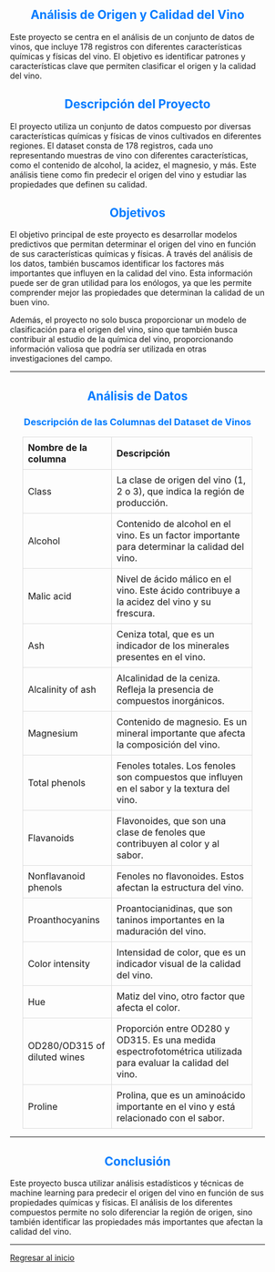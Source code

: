 <style>
    .general-content {
        margin-left: 2em; 
        margin-right: 2em; 
    }
</style>

<div class="general-content">

## <span style="color: #007BFF; text-align: center; display: block;">Análisis de Origen y Calidad del Vino</span>

Este proyecto se centra en el análisis de un conjunto de datos de vinos, que incluye 178 registros con diferentes características químicas y físicas del vino. El objetivo es identificar patrones y características clave que permiten clasificar el origen y la calidad del vino.

## <span style="color: #007BFF; text-align: center; display: block;">Descripción del Proyecto</span>

El proyecto utiliza un conjunto de datos compuesto por diversas características químicas y físicas de vinos cultivados en diferentes regiones. El dataset consta de 178 registros, cada uno representando muestras de vino con diferentes características, como el contenido de alcohol, la acidez, el magnesio, y más. Este análisis tiene como fin predecir el origen del vino y estudiar las propiedades que definen su calidad.

## <span style="color: #007BFF; text-align: center; display: block;">Objetivos</span>

El objetivo principal de este proyecto es desarrollar modelos predictivos que permitan determinar el origen del vino en función de sus características químicas y físicas. A través del análisis de los datos, también buscamos identificar los factores más importantes que influyen en la calidad del vino. Esta información puede ser de gran utilidad para los enólogos, ya que les permite comprender mejor las propiedades que determinan la calidad de un buen vino.

Además, el proyecto no solo busca proporcionar un modelo de clasificación para el origen del vino, sino que también busca contribuir al estudio de la química del vino, proporcionando información valiosa que podría ser utilizada en otras investigaciones del campo.

---

## <span style="color: #007BFF; text-align: center; display: block;">Análisis de Datos</span>

### <span style="color: #007BFF; text-align: center; display: block;">Descripción de las Columnas del Dataset de Vinos</span>

<div style="text-align: center;">
    <table style="width: 90%; margin: 0 auto; border-collapse: collapse; text-align: left;">
        <thead>
        <tr>
            <th style="border: 1px solid #ddd; padding: 8px;">Nombre de la columna</th>
            <th style="border: 1px solid #ddd; padding: 8px;">Descripción</th>
        </tr>
        </thead>
        <tbody>
        <tr>
            <td style="border: 1px solid #ddd; padding: 8px;">Class</td>
            <td style="border: 1px solid #ddd; padding: 8px;">La clase de origen del vino (1, 2 o 3), que indica la región de producción.</td>
        </tr>
        <tr>
            <td style="border: 1px solid #ddd; padding: 8px;">Alcohol</td>
            <td style="border: 1px solid #ddd; padding: 8px;">Contenido de alcohol en el vino. Es un factor importante para determinar la calidad del vino.</td>
        </tr>
        <tr>
            <td style="border: 1px solid #ddd; padding: 8px;">Malic acid</td>
            <td style="border: 1px solid #ddd; padding: 8px;">Nivel de ácido málico en el vino. Este ácido contribuye a la acidez del vino y su frescura.</td>
        </tr>
        <tr>
            <td style="border: 1px solid #ddd; padding: 8px;">Ash</td>
            <td style="border: 1px solid #ddd; padding: 8px;">Ceniza total, que es un indicador de los minerales presentes en el vino.</td>
        </tr>
        <tr>
            <td style="border: 1px solid #ddd; padding: 8px;">Alcalinity of ash</td>
            <td style="border: 1px solid #ddd; padding: 8px;">Alcalinidad de la ceniza. Refleja la presencia de compuestos inorgánicos.</td>
        </tr>
        <tr>
            <td style="border: 1px solid #ddd; padding: 8px;">Magnesium</td>
            <td style="border: 1px solid #ddd; padding: 8px;">Contenido de magnesio. Es un mineral importante que afecta la composición del vino.</td>
        </tr>
        <tr>
            <td style="border: 1px solid #ddd; padding: 8px;">Total phenols</td>
            <td style="border: 1px solid #ddd; padding: 8px;">Fenoles totales. Los fenoles son compuestos que influyen en el sabor y la textura del vino.</td>
        </tr>
        <tr>
            <td style="border: 1px solid #ddd; padding: 8px;">Flavanoids</td>
            <td style="border: 1px solid #ddd; padding: 8px;">Flavonoides, que son una clase de fenoles que contribuyen al color y al sabor.</td>
        </tr>
        <tr>
            <td style="border: 1px solid #ddd; padding: 8px;">Nonflavanoid phenols</td>
            <td style="border: 1px solid #ddd; padding: 8px;">Fenoles no flavonoides. Estos afectan la estructura del vino.</td>
        </tr>
        <tr>
            <td style="border: 1px solid #ddd; padding: 8px;">Proanthocyanins</td>
            <td style="border: 1px solid #ddd; padding: 8px;">Proantocianidinas, que son taninos importantes en la maduración del vino.</td>
        </tr>
        <tr>
            <td style="border: 1px solid #ddd; padding: 8px;">Color intensity</td>
            <td style="border: 1px solid #ddd; padding: 8px;">Intensidad de color, que es un indicador visual de la calidad del vino.</td>
        </tr>
        <tr>
            <td style="border: 1px solid #ddd; padding: 8px;">Hue</td>
            <td style="border: 1px solid #ddd; padding: 8px;">Matiz del vino, otro factor que afecta el color.</td>
        </tr>
        <tr>
            <td style="border: 1px solid #ddd; padding: 8px;">OD280/OD315 of diluted wines</td>
            <td style="border: 1px solid #ddd; padding: 8px;">Proporción entre OD280 y OD315. Es una medida espectrofotométrica utilizada para evaluar la calidad del vino.</td>
        </tr>
        <tr>
            <td style="border: 1px solid #ddd; padding: 8px;">Proline</td>
            <td style="border: 1px solid #ddd; padding: 8px;">Prolina, que es un aminoácido importante en el vino y está relacionado con el sabor.</td>
        </tr>
        </tbody>
    </table>
</div>

---

## <span style="color: #007BFF; text-align: center; display: block;">Conclusión</span>

Este proyecto busca utilizar análisis estadísticos y técnicas de machine learning para predecir el origen del vino en función de sus propiedades químicas y físicas. El análisis de los diferentes compuestos permite no solo diferenciar la región de origen, sino también identificar las propiedades más importantes que afectan la calidad del vino.

---

[Regresar al inicio](../index.html)

</div>
